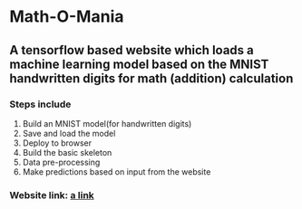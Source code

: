 # Math-O-Mania

## A tensorflow based website which loads a machine learning model based on the MNIST handwritten digits for math (addition) calculation

### Steps include

1. Build an MNIST model(for handwritten digits)
2. Save and load the model
3. Deploy to browser
4. Build the basic skeleton
5. Data pre-processing
6. Make predictions based on input from the website

### Website link: [a link](https://nhemapriya.github.io/Math-O-Mania/)
